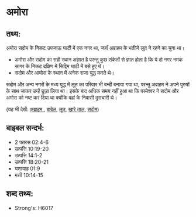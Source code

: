 # अमोरा #

## तथ्य: ##

अमोरा सदोम के निकट उपजाऊ घाटी में एक नगर था, जहाँ अब्राहम के भतीजे लूत ने रहने का चुना था।

* अमोरा और सदोम का सही स्थान अज्ञात है परन्तु कुछ संकेतों से ज्ञात होता है कि ये दो नगर नमक सागर के निकट दक्षिण में सिद्दिम घाटी में बसे हुए थे।
* सदोम और आमोरा के स्थान में अनेक राजा युद्ध करते थे।

सदोम और अन्य नगरों के मध्य युद्ध में लूत का परिवार भी बन्दी बनाया गया था, परन्तु अब्राहम ने अपने पुरुषों के साथ जाकर उन्हें छुड़ा लिया था।
इसके बाद अधिक समय नहीं हुआ था कि परमेश्वर ने सदोम और अमोरा को नष्ट कर दिया था क्योंकि वहां के निवासी दुराचारी थे।

(यह भी देखें: [अब्राहम ](../abraham.md) , [बाबेल](../babylon.md), [लूत](../lot.md), [खारे ताल](../saltsea.md), [सदोम](../sodom.md))

## बाइबल सन्दर्भ: ##

* 2 पतरस 02:4-6
* उत्पत्ति 10:19-20
* उत्पत्ति 14:1-2
* उत्पत्ति 18:20-21
* यशायाह 01:9
* मत्ती 10:14-15

## शब्द तथ्य: ##

* Strong's: H6017

